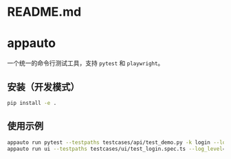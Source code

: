 # README.md
# appauto

一个统一的命令行测试工具，支持 `pytest` 和 `playwright`。

## 安装（开发模式）

```bash
pip install -e .
```

## 使用示例

```bash
appauto run pytest --testpaths testcases/api/test_demo.py -k login --log_level=info
appauto run ui --testpaths testcases/ui/test_login.spec.ts --log_level=debug --headless
